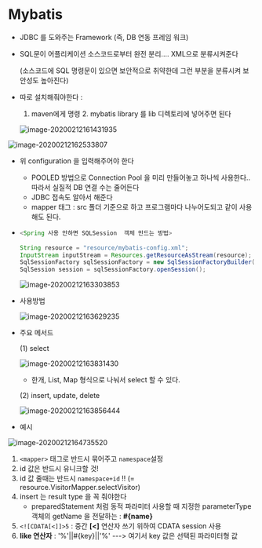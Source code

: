 # Mybatis

- JDBC 를 도와주는 Framework (즉, DB 연동 프레임 워크)

- SQL문이 어플리케이션 소스코드로부터 완전 분리.... XML으로 분류시켜준다

  (소스코드에 SQL 명령문이 있으면 보안적으로 취약한데 그런 부분을 분류시켜 보안성도 높아진다)

- 따로 설치해줘야한다 : 

  1. maven에게 명령   2. mybatis library 를 lib 디렉토리에 넣어주면 된다

  ![image-20200212161431935](C:\Users\student\AppData\Roaming\Typora\typora-user-images\image-20200212161431935.png)

![image-20200212162533807](C:\Users\student\AppData\Roaming\Typora\typora-user-images\image-20200212162533807.png)

- 위 configuration 을 입력해주어야 한다

  - POOLED 방법으로 Connection Pool 을 미리 만들어놓고 하나씩 사용한다..따라서 실질적 DB 연결 수는 줄어든다
  - JDBC 접속도 알아서 해준다
  - mapper 태그 : src 폴더 기준으로 하고 프로그램마다 나누어도되고 같이 사용해도 된다.

- ```java
  <Spring 사용 안하면 SQLSession  객체 만드는 방법>
      
  String resource = "resource/mybatis-config.xml";
  InputStream inputStream = Resources.getResourceAsStream(resource);
  SqlSessionFactory sqlSessionFactory = new SqlSessionFactoryBuilder().build(inputStream);
  SqlSession session = sqlSessionFactory.openSession();
  ```

  ![image-20200212163303853](C:\Users\student\AppData\Roaming\Typora\typora-user-images\image-20200212163303853.png)

- 사용방법

  ![image-20200212163629235](C:\Users\student\AppData\Roaming\Typora\typora-user-images\image-20200212163629235.png)

- 주요 메서드

  (1) select

  ![image-20200212163831430](C:\Users\student\AppData\Roaming\Typora\typora-user-images\image-20200212163831430.png)

  	* 한개, List, Map 형식으로 나눠서 select 할 수 있다.

  

  (2) insert, update, delete

  ![image-20200212163856444](C:\Users\student\AppData\Roaming\Typora\typora-user-images\image-20200212163856444.png)



- 예시

![image-20200212164735520](C:\Users\student\AppData\Roaming\Typora\typora-user-images\image-20200212164735520.png)

1. `<mapper>` 태그로 반드시 묶어주고 `namespace`설정
2. id 값은 반드시 유니크할 것!
3. id 값 줄때는 반드시 `namespace+id` !! (= resource.VisitorMapper.selectVisitor)
4. insert 는 result type 을 꼭 줘야한다
   - preparedStatement 처럼 동적 파라미터 사용할 때 지정한 parameterType 객체의 getName 을 전달하는 : **#{name}**
5. `<![CDATA[<]]>5` : 중간 **[<]** 연산자 쓰기 위하여 CDATA session 사용
6. **like 연산자** : '%'||#{key}||'%'  ---> 여기서 key 값은 선택된 파라미터형 값 